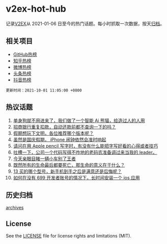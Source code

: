 # v2ex-hot-hub

 记录[V2EX](https://www.v2ex.com/)从 2021-01-06 日至今的热门话题。每小时抓取一次数据，按天[归档](archives)。
 
 ## 相关项目

- [GitHub热榜](https://github.com/snaildev/github-hot-hub)
- [知乎热榜](https://github.com/snaildev/zhihu-hot-hub)
- [微博热榜](https://github.com/snaildev/weibo-hot-hub)
- [头条热榜](https://github.com/snaildev/toutiao-hot-hub)
- [抖音热榜](https://github.com/snaildev/douyin-hot-hub)


 `更新时间：2021-10-01 11:05:00 +0800`

## 热议话题

1. [单身狗就不用进来了，我们做了一个智能 Ai 熊猫，给造过人的人用](https://www.v2ex.com/t/805443)
1. [招商银行重复扣款，自动还款前都不查询一下的吗？](https://www.v2ex.com/t/805427)
1. [假期想玩下文明，各位推荐哪个版本呢？](https://www.v2ex.com/t/805370)
1. [虽然是国庆假期， iPhone 闹钟依然会准时响起](https://www.v2ex.com/t/805507)
1. [请问在用 Apple pencil 写字时，有没有什么能把字写好看的心得或者技巧](https://www.v2ex.com/t/805379)
1. [吐槽一下，公司一个代码写得不咋地的老码农准备调过来当我的 leader。](https://www.v2ex.com/t/805390)
1. [今天亲眼目睹一辆小车别了王者](https://www.v2ex.com/t/805442)
1. [既然所有的生命最后都要死亡，那生命的意义在于什么？](https://www.v2ex.com/t/805512)
1. [13 买的哪个型号，新手机到手之后是满意还是后悔呢？](https://www.v2ex.com/t/805364)
1. [如何在没有 699 开发者账号的情况下，长时间安装一个 ios 应用](https://www.v2ex.com/t/805383)

## 历史归档

[archives](archives)

## License

See the [LICENSE](LICENSE) file for license rights and limitations (MIT).
